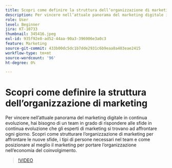 ```yaml
---
title: Scopri come definire la struttura dell’organizzazione di marketing
description: Per vincere nell’attuale panorama del marketing digitale in continua evoluzione, hai bisogno di un team in grado di rispondere alle sfide in continua evoluzione che gli esperti di marketing si trovano ad affrontare ogni giorno.
role: User
level: Beginner
jira: KT-10733
thumbnail: 345416.jpeg
exl-id: 935f92e8-ad52-44aa-90a3-396906e3a0c3
feature: Marketing
source-git-commit: 433b00dc5dc1b7dde2931c6b9eaa8a403eae2415
workflow-type: tm+mt
source-wordcount: '96'
ht-degree: 0%

---
```


# Scopri come definire la struttura dell’organizzazione di marketing

Per vincere nell’attuale panorama del marketing digitale in continua evoluzione, hai bisogno di un team in grado di rispondere alle sfide in continua evoluzione che gli esperti di marketing si trovano ad affrontare ogni giorno. Scopri come strutturare l’organizzazione di marketing per affrontare le nuove sfide, i tipi di persone necessari nel team e come posizionare al meglio il marketing per portare l’organizzazione nell’economia del coinvolgimento.

>[!VIDEO](https://video.tv.adobe.com/v/345416/?quality=12&learn=on)
